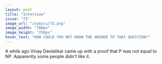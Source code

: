```yaml
---
layout: post
title: "Interview"
issue: "72"
image_url: "/comics/72.png"
image_width: "780px"
image_height: "250px"
hover_text: "HOW COULD YOU NOT KNOW THE ANSWER TO THAT QUESTION?"
---
```

A while ago Vinay Deolalikar came up with a proof that P was not equal to NP.  Apparently some people didn't like it.

